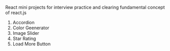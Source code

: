 React mini projects for interview practice and clearing fundamental concept of react.js
1. Accordion
2. Color Geenerator
3. Image Slider
4. Star Rating
5. Load More Button
